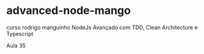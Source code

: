 # advanced-node-mango
curso rodrigo manguinho NodeJs Avançado com TDD, Clean Architecture e Typescript

Aula 35
